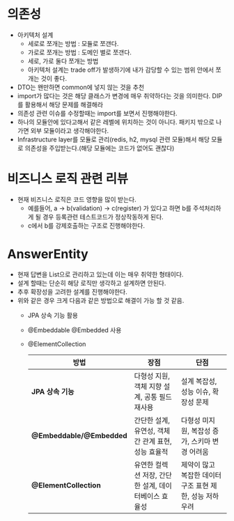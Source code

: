 # 의존성
- 아키텍처 설계
    - 세로로 쪼개는 방법 : 모듈로 쪼갠다.
    - 가로로 쪼개는 방법 : 도메인 별로 쪼갠다.
    - 세로, 가로 둘다 쪼개는 방법
    - 아키텍처 설계는 trade off가 발생하기에 내가 감당할 수 있는 범위 안에서 쪼개는 것이 좋다.
- DTO는 왠만하면 common에 넣지 않는 것을 추천
- import가 많다는 것은 해당 클래스가 변경에 매우 취약하다는 것을 의미한다. DIP를 활용해서 해당 문제를 해결해라
- 의존성 관련 이슈를 수정할때는 import를 보면서 진행해야한다.
- 하나의 모듈안에 있다고해서 같은 레벨에 위치하는 것이 아니다. 패키지 밖으로 나가면 외부 모듈이라고 생각해야한다.
- Infrastructure layer를 모듈로 관리(redis, h2, mysql 관련 모듈)해서 해당 모듈로 의존성을 주입받는다.(해당 모듈에는 코드가 없어도 괜찮다)

# 비즈니스 로직 관련 리뷰
- 현재 비즈니스 로직은 코드 영향을 많이 받는다.
    - 예를들어, a -> b(validation) -> c(register) 가 있다고 하면 b를 주석처리하게 될 경우 등록관련 테스트코드가 정상작동하게 된다.
    - c에서 b를 강제호출하는 구조로 진행해야한다.

# AnswerEntity

- 현재 답변을 List<String>으로 관리하고 있는데 이는 매우 취약한 형태이다.
- 설계 할때는 단순히 해당 로직만 생각하고 설계하면 안된다.
- 추후 확장성을 고려한 설계를 진행해야한다.
- 위와 같은 경우 크게 다음과 같은 방법으로 해결이 가능 할 것 같음.
    - JPA 상속 기능 활용
    - @Embeddable @Embedded 사용
    - @ElementCollection

      | 방법                   | 장점                                                       | 단점                                                       |
      |------------------------|------------------------------------------------------------|------------------------------------------------------------|
      | **JPA 상속 기능**       | 다형성 지원, 객체 지향 설계, 공통 필드 재사용              | 설계 복잡성, 성능 이슈, 확장성 문제                         |
      | **@Embeddable/@Embedded** | 간단한 설계, 유연성, 객체 간 관계 표현, 성능 효율적         | 다형성 미지원, 복잡성 증가, 스키마 변경 어려움             |
      | **@ElementCollection**   | 유연한 컬렉션 저장, 간단한 설계, 데이터베이스 효율성        | 제약이 많고 복잡한 데이터 구조 표현 제한, 성능 저하 우려    |
